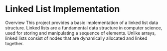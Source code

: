 # Linked List Implementation
Overview
This project provides a basic implementation of a linked list data structure. Linked lists are a fundamental data structure in computer science, used for storing and manipulating a sequence of elements. Unlike arrays, linked lists consist of nodes that are dynamically allocated and linked together.
